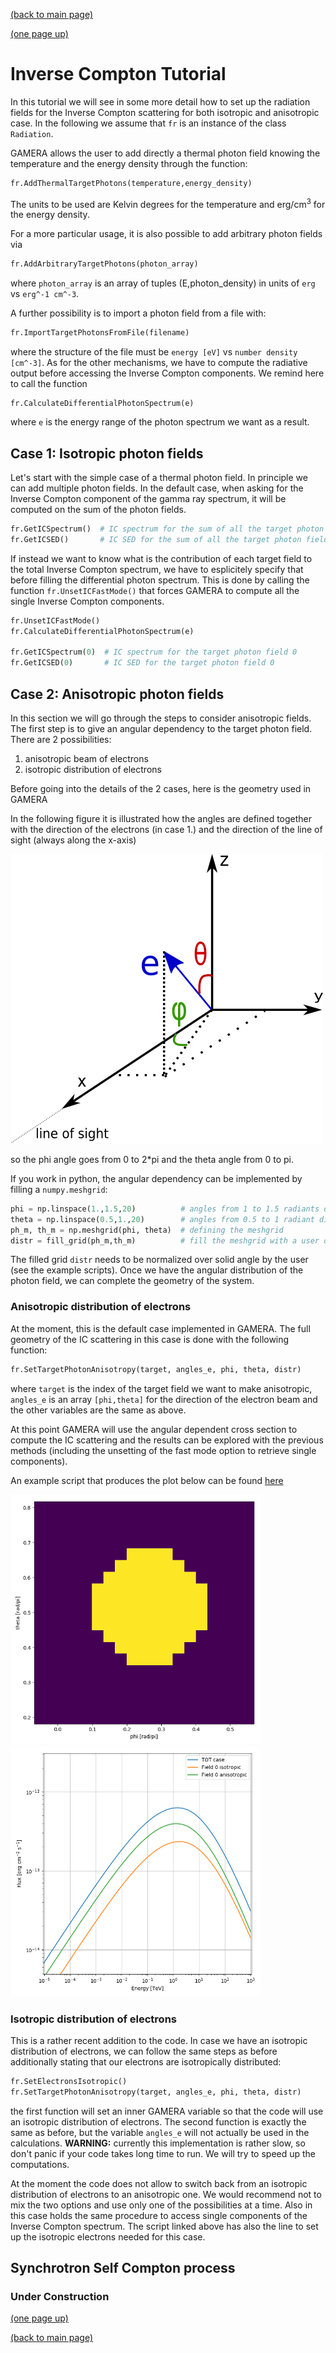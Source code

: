 [(back to main page)](main_page.md)

[(one page up)](tutorials_main.md)

Inverse Compton Tutorial
========================

In this tutorial we will see in some more detail how to set up the radiation fields for the Inverse Compton scattering
for both isotropic and anisotropic case. In the following we assume that `fr` is an instance of the class `Radiation`.

GAMERA allows the user to add directly a thermal photon field knowing the temperature and the energy density through the
function:
```python
fr.AddThermalTargetPhotons(temperature,energy_density)
```
The units to be used are Kelvin degrees for the temperature and erg/cm<sup>3</sup> for the energy density.

For a more particular usage, it is also possible to add arbitrary photon fields via
```python
fr.AddArbitraryTargetPhotons(photon_array)
```
where `photon_array` is an array of tuples \(E,photon_density\) in units of `erg` vs `erg^-1 cm^-3`.

A further possibility is to import a photon field from a file with:
```python
fr.ImportTargetPhotonsFromFile(filename)
```
where the structure of the file must be `energy [eV]` vs `number density [cm^-3]`.
As for the other mechanisms, we have to compute the radiative output before accessing the Inverse Compton components.
We remind here to call the function
```
fr.CalculateDifferentialPhotonSpectrum(e)
```
where `e` is the energy range of the photon spectrum we want as a result.


Case 1: Isotropic photon fields
-------------------------------

Let's start with the simple case of a thermal photon field. In principle we can add multiple photon fields. In the default
case, when asking for the Inverse Compton component of the gamma ray spectrum, it will be computed on the sum of the
photon fields.
```python
fr.GetICSpectrum()  # IC spectrum for the sum of all the target photon fields.
fr.GetICSED()       # IC SED for the sum of all the target photon fields.
```
If instead we want to know what is the contribution of each target field to the total Inverse Compton spectrum, we have to
esplicitely specify that before filling the differential photon spectrum. This is done by calling the function
`fr.UnsetICFastMode()` that forces GAMERA to compute all the single Inverse Compton components.

```python
fr.UnsetICFastMode()
fr.CalculateDifferentialPhotonSpectrum(e)

fr.GetICSpectrum(0)  # IC spectrum for the target photon field 0
fr.GetICSED(0)       # IC SED for the target photon field 0
```


Case 2: Anisotropic photon fields
---------------------------------

In this section we will go through the steps to consider anisotropic fields.
The first step is to give an angular dependency to the target photon field. There are 2 possibilities:
 1. anisotropic beam of electrons
 2. isotropic distribution of electrons

Before going into the details of the 2 cases, here is the geometry used in GAMERA

In the following figure it is illustrated how the angles are defined together with the direction of the electrons \(in case 1.\)
and the direction of the line of sight \(always along the x-axis\)

![geometry](anisotropy_geometry_v3.png) 

so the phi angle goes from 0 to 2\*pi and the theta angle from 0 to pi.

If you work in python, the angular dependency can be implemented by filling a `numpy.meshgrid`:

```python
phi = np.linspace(1.,1.5,20)          # angles from 1 to 1.5 radiants divided in 20 bins
theta = np.linspace(0.5,1.,20)        # angles from 0.5 to 1 radiant divided in 20 bins
ph_m, th_m = np.meshgrid(phi, theta)  # defining the meshgrid
distr = fill_grid(ph_m,th_m)          # fill the meshgrid with a user defined function
```

The filled grid `distr` needs to be normalized over solid angle by the user \(see the example scripts\).
Once we have the angular distribution of the photon field, we can complete the geometry of the system.

### Anisotropic distribution of electrons

At the moment, this is the default case implemented in GAMERA. The full geometry of the IC scattering in this case is done
with the following function:
```python
fr.SetTargetPhotonAnisotropy(target, angles_e, phi, theta, distr)
```
where `target` is the index of the target field we want to make anisotropic, `angles_e` is an array `[phi,theta]` for
the direction of the electron beam and the other variables are the same as above.

At this point GAMERA will use the angular dependent cross section to compute the IC scattering and the results can
be explored with the previous methods (including the unsetting of the fast mode option to retrieve single components).

An example script that produces the plot below can be found [here](anisotropic_IC_scattering.py)

<img src="anisotropy_distribution.png" height="400"> <img src="SED_iso_aniso.png" height="400">


### Isotropic distribution of electrons

This is a rather recent addition to the code. In case we have an isotropic distribution of electrons, we can follow the same
steps as before additionally stating that our electrons are isotropically distributed:
```python
fr.SetElectronsIsotropic()
fr.SetTargetPhotonAnisotropy(target, angles_e, phi, theta, distr)
```
the first function will set an inner GAMERA variable so that the code will use an isotropic distribution of electrons.
The second function is exactly the same as before, but the variable `angles_e` will not actually be used in the calculations.
**WARNING:** currently this implementation is rather slow, so don't panic if your code takes long time to run. We will try to
speed up the computations.

At the moment the code does not allow to switch back from an isotropic distribution of electrons to an anisotropic one. We would recommend not to mix the two options and use only one of the possibilities at a time. Also in this case holds the same procedure to access single components of the Inverse Compton spectrum. The script linked above has also the line to set up the isotropic electrons needed for this case.

Synchrotron Self Compton process
--------------------------------

### Under Construction

[(one page up)](tutorials_main.md)

[(back to main page)](main_page.md)
